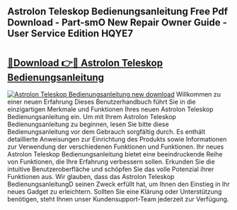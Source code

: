 ## Astrolon Teleskop Bedienungsanleitung Free Pdf Download - Part-smO New Repair Owner Guide - User Service Edition HQYE7

# <h2><a href="http://df08z4.blite.top/?on=Astrolon+Teleskop+Bedienungsanleitung">🔗Download 👉🔴 Astrolon Teleskop Bedienungsanleitung</a></h2>

[![Astrolon Teleskop Bedienungsanleitung new download](https://i.imgur.com/lujVjoI.png)](http://df08z4.blite.top/?on=Astrolon+Teleskop+Bedienungsanleitung)
Willkommen zu einer neuen Erfahrung Dieses Benutzerhandbuch führt Sie in die einzigartigen Merkmale und Funktionen Ihres neuen Astrolon Teleskop Bedienungsanleitung ein. Um mit Ihrem Astrolon Teleskop Bedienungsanleitung zu beginnen, lesen Sie bitte diese Bedienungsanleitung vor dem Gebrauch sorgfältig durch. Es enthält detaillierte Anweisungen zur Einrichtung des Produkts sowie Informationen zur Verwendung der verschiedenen Funktionen und Funktionen. Ihr neues Astrolon Teleskop Bedienungsanleitung bietet eine beeindruckende Reihe von Funktionen, die Ihre Erfahrung verbessern sollen. Erkunden Sie die intuitive Benutzeroberfläche und schöpfen Sie das volle Potenzial ihrer Funktionen aus. Wir glauben, dass das Astrolon Teleskop BedienungsanleitungD seinen Zweck erfüllt hat, um Ihnen den Einstieg in Ihr neues Gadget zu erleichtern. Sollten Sie eine Klärung oder Unterstützung benötigen, steht Ihnen unser Kundensupport-Team jederzeit zur Verfügung.

